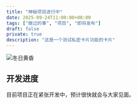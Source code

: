 ```yaml
---
title: "神秘项目进行中"
date: 2025-09-24T11:00:00+08:00
tags: ["做过的事", "项目", "即将发布"]
draft: false
private: true
description: "这是一个测试私密卡片功能的卡片"
---
```


![冬日黄昏](https://i.postimg.cc/x80RdmP7/inedit-1661409332666.jpg)
## 开发进度

目前项目正在紧张开发中，预计很快就会与大家见面。

